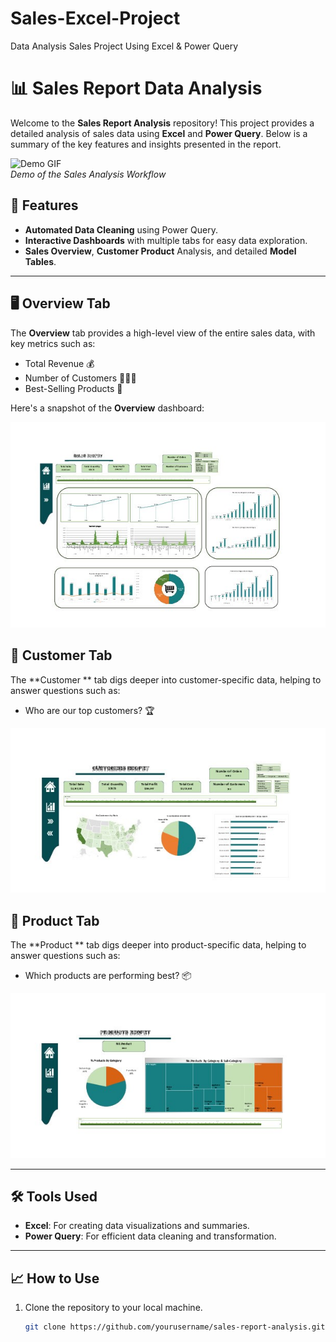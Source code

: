 # Sales-Excel-Project
Data Analysis Sales Project Using Excel & Power Query

# 📊 Sales Report Data Analysis 

Welcome to the **Sales Report Analysis** repository! This project provides a detailed analysis of sales data using **Excel** and **Power Query**. Below is a summary of the key features and insights presented in the report. 

![Demo GIF](EXCEL_BMTPWYvzsI.gif)  
*Demo of the Sales Analysis Workflow*

## 🚀 Features

- **Automated Data Cleaning** using Power Query.
- **Interactive Dashboards** with multiple tabs for easy data exploration.
- **Sales Overview**, **Customer Product** Analysis, and detailed **Model Tables**.

---

## 🖥️ Overview Tab

The **Overview** tab provides a high-level view of the entire sales data, with key metrics such as:
- Total Revenue 💰
- Number of Customers 🧑‍🤝‍🧑
- Best-Selling Products 🛒

Here's a snapshot of the **Overview** dashboard:

![Overview Tab](Images/Sales_Excel_Project_002.jpg)

## 👥 Customer  Tab

The **Customer ** tab digs deeper into customer-specific data, helping to answer questions such as:
- Who are our top customers? 🏆


![Customers Tab](Images/Sales_Excel_Project_004.jpg)

## 📑 Product Tab

The **Product ** tab digs deeper into product-specific data, helping to answer questions such as:
- Which products are performing best? 📦

![products Tab](Images/Sales_Excel_Project_005.jpg)

---

## 🛠️ Tools Used

- **Excel**: For creating data visualizations and summaries.
- **Power Query**: For efficient data cleaning and transformation.

---

## 📈 How to Use

1. Clone the repository to your local machine.
   ```bash
   git clone https://github.com/yourusername/sales-report-analysis.git
